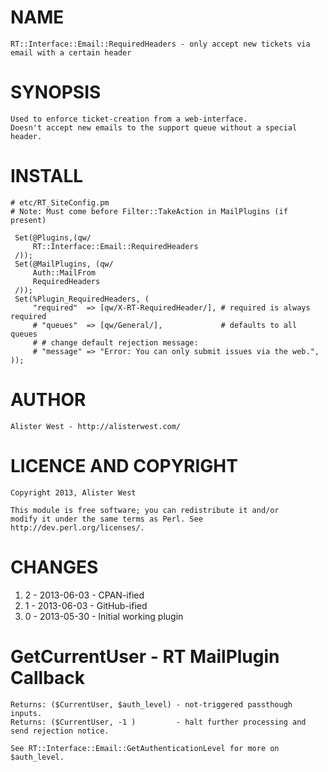 # NAME

    RT::Interface::Email::RequiredHeaders - only accept new tickets via email with a certain header

# SYNOPSIS

    Used to enforce ticket-creation from a web-interface.
    Doesn't accept new emails to the support queue without a special header.

# INSTALL

    # etc/RT_SiteConfig.pm
    # Note: Must come before Filter::TakeAction in MailPlugins (if present)

     Set(@Plugins,(qw/
         RT::Interface::Email::RequiredHeaders
     /));
     Set(@MailPlugins, (qw/
         Auth::MailFrom
         RequiredHeaders
     /));
     Set(%Plugin_RequiredHeaders, (
         "required"  => [qw/X-RT-RequiredHeader/], # required is always required
         # "queues"  => [qw/General/],             # defaults to all queues
         # # change default rejection message:
         # "message" => "Error: You can only submit issues via the web.",
    ));



# AUTHOR

    Alister West - http://alisterwest.com/

# LICENCE AND COPYRIGHT

    Copyright 2013, Alister West

    This module is free software; you can redistribute it and/or
    modify it under the same terms as Perl. See http://dev.perl.org/licenses/.

# CHANGES

1. 2 - 2013-06-03 - CPAN-ified
1. 1 - 2013-06-03 - GitHub-ified
1. 0 - 2013-05-30 - Initial working plugin

# GetCurrentUser - RT MailPlugin Callback

    Returns: ($CurrentUser, $auth_level) - not-triggered passthough inputs.
    Returns: ($CurrentUser, -1 )         - halt further processing and send rejection notice.

    See RT::Interface::Email::GetAuthenticationLevel for more on $auth_level.
